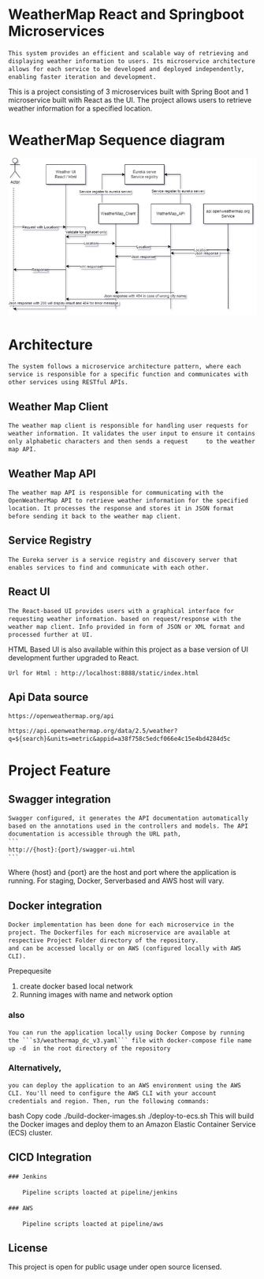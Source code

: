 # WeatherMap React and Springboot Microservices

    This system provides an efficient and scalable way of retrieving and displaying weather information to users. Its microservice architecture allows for each service to be developed and deployed independently, enabling faster iteration and development.
  This is a project consisting of 3 microservices built with Spring Boot and 1 microservice built with React as the UI. The project allows users to retrieve weather information for a specified location.

# WeatherMap Sequence diagram

![WeatherMapSequence](https://github.com/kumrajbiz/WatherMapMicroserviceReacttV2/blob/prod/WeatherMapSequence.png)

# Architecture

    The system follows a microservice architecture pattern, where each service is responsible for a specific function and communicates with other services using RESTful APIs.

## Weather Map Client

    The weather map client is responsible for handling user requests for weather information. It validates the user input to ensure it contains only alphabetic characters and then sends a request     to the weather map API.

## Weather Map API

    The weather map API is responsible for communicating with the OpenWeatherMap API to retrieve weather information for the specified location. It processes the response and stores it in JSON format before sending it back to the weather map client.

## Service Registry

    The Eureka server is a service registry and discovery server that enables services to find and communicate with each other.

## React UI

    The React-based UI provides users with a graphical interface for requesting weather information. based on request/response with the weather map client. Info provided in form of JSON or XML format and processed further at UI.
HTML Based UI is also available within this project as a base version of UI development further upgraded to React. 
```
Url for Html : http://localhost:8888/static/index.html
```
## Api Data source
```
https://openweathermap.org/api
```
```
https://api.openweathermap.org/data/2.5/weather?q=${search}&units=metric&appid=a38f758c5edcf066e4c15e4bd4284d5c
```

# Project Feature 

## Swagger integration 

    Swagger configured, it generates the API documentation automatically based on the annotations used in the controllers and models. The API documentation is accessible through the URL path,
    ```
    http://{host}:{port}/swagger-ui.html
    ```
 Where {host} and {port} are the host and port where the application is running.
 For staging, Docker, Serverbased and AWS host will vary.

## Docker integration 

    Docker implementation has been done for each microservice in the project. The Dockerfiles for each microservice are available at respective Project Folder directory of the repository.
    and can be accessed locally or on AWS (configured locally with AWS CLI). 
Prepequesite 
1. create docker based local network
2. Running images with name and network option

### also

    You can run the application locally using Docker Compose by running the ```s3/weathermap_dc_v3.yaml``` file with docker-compose file name up -d  in the root directory of the repository

### Alternatively,

    you can deploy the application to an AWS environment using the AWS CLI. You'll need to configure the AWS CLI with your account credentials and region. Then, run the following commands:

bash
Copy code
./build-docker-images.sh
./deploy-to-ecs.sh
This will build the Docker images and deploy them to an Amazon Elastic Container Service (ECS) cluster.


## CICD Integration

    ### Jenkins
    
        Pipeline scripts loacted at pipeline/jenkins
        
    ### AWS
    
        Pipeline scripts loacted at pipeline/aws


## License

This project is open for public usage under open source licensed.
